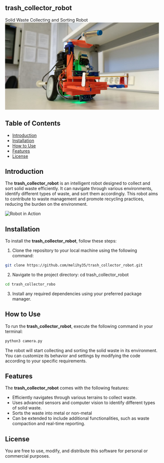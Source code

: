 
## trash_collector_robot
Solid Waste Collecting and Sorting Robot
![Robot](jetbot.jpg)

## Table of Contents
- [Introduction](#introduction)
- [Installation](#installation)
- [How to Use](#how-to-use)
- [Features](#features)
- [License](#license)

## Introduction
The **trash_collector_robot** is an intelligent robot designed to collect and sort solid waste efficiently. It can navigate through various environments, identify different types of waste, and sort them accordingly. This robot aims to contribute to waste management and promote recycling practices, reducing the burden on the environment.

![Robot in Action](robot_action.gif)

## Installation
To install the **trash_collector_robot**, follow these steps:

1. Clone the repository to your local machine using the following command:


```bash
git clone https://github.com/melihy35/trash_collector_robot.git
```

2. Navigate to the project directory:
cd trash_collector_robot
```bash
cd trash_collector_robo
```
3. Install any required dependencies using your preferred package manager.

## How to Use
To run the **trash_collector_robot**, execute the following command in your terminal:
```bash
python3 camera.py
```
The robot will start collecting and sorting the solid waste in its environment. You can customize its behavior and settings by modifying the code according to your specific requirements.

## Features
The **trash_collector_robot** comes with the following features:

- Efficiently navigates through various terrains to collect waste.
- Uses advanced sensors and computer vision to identify different types of solid waste.
- Sorts the waste into metal or non-metal
- Can be extended to include additional functionalities, such as waste compaction and real-time reporting.

## License
You are free to use, modify, and distribute this software for personal or commercial purposes.

